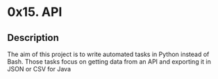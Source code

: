 # 0x15. API

## Description
The aim of this project is to write automated tasks in Python instead of Bash.
Those tasks focus on getting data from an API and exporting it in JSON or CSV for Java
